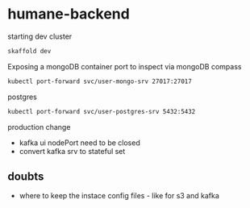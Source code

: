 # humane-backend

starting dev cluster

```bash
skaffold dev
```

Exposing a mongoDB container port to inspect via mongoDB compass

```bash
kubectl port-forward svc/user-mongo-srv 27017:27017
```

postgres
```bash
kubectl port-forward svc/user-postgres-srv 5432:5432
```

production change

-  kafka ui nodePort need to be closed
-  convert kafka srv to stateful set

## doubts

-  where to keep the instace config files - like for s3 and kafka
